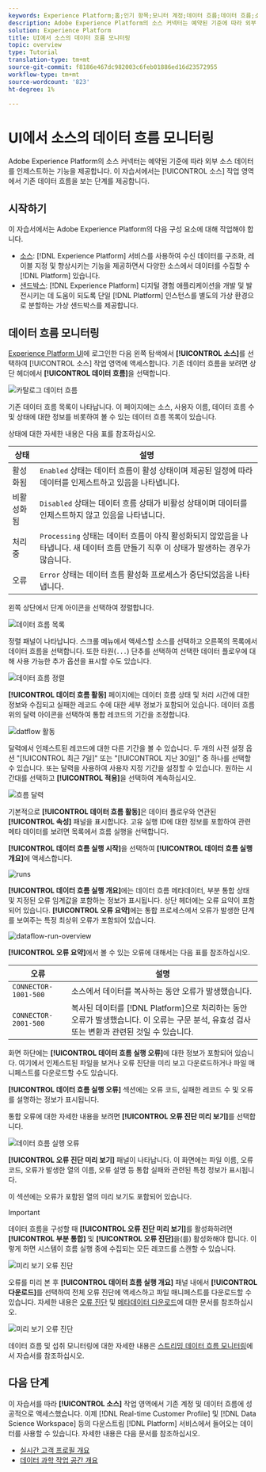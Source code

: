```yaml
---
keywords: Experience Platform;홈;인기 항목;모니터 계정;데이터 흐름;데이터 흐름;소스
description: Adobe Experience Platform의 소스 커넥터는 예약된 기준에 따라 외부 소스 데이터를 인제스트하는 기능을 제공합니다. 이 자습서에서는 소스 작업 영역에서 기존 데이터 흐름을 보는 단계를 제공합니다.
solution: Experience Platform
title: UI에서 소스의 데이터 흐름 모니터링
topic: overview
type: Tutorial
translation-type: tm+mt
source-git-commit: f8186e467dc982003c6feb01886ed16d23572955
workflow-type: tm+mt
source-wordcount: '823'
ht-degree: 1%

---
```



# UI에서 소스의 데이터 흐름 모니터링

Adobe Experience Platform의 소스 커넥터는 예약된 기준에 따라 외부 소스 데이터를 인제스트하는 기능을 제공합니다. 이 자습서에서는 [!UICONTROL 소스] 작업 영역에서 기존 데이터 흐름을 보는 단계를 제공합니다.

## 시작하기

이 자습서에서는 Adobe Experience Platform의 다음 구성 요소에 대해 작업해야 합니다.

- [소스](../../sources/home.md): [!DNL Experience Platform] 서비스를 사용하여 수신 데이터를 구조화, 레이블 지정 및 향상시키는 기능을 제공하면서 다양한 소스에서 데이터를 수집할 수  [!DNL Platform] 있습니다.
- [샌드박스](../../sandboxes/home.md): [!DNL Experience Platform] 디지털 경험 애플리케이션을 개발 및 발전시키는 데 도움이 되도록 단일  [!DNL Platform] 인스턴스를 별도의 가상 환경으로 분할하는 가상 샌드박스를 제공합니다.

## 데이터 흐름 모니터링

[Experience Platform UI](https://platform.adobe.com)에 로그인한 다음 왼쪽 탐색에서 **[!UICONTROL 소스]**&#x200B;를 선택하여 [!UICONTROL 소스] 작업 영역에 액세스합니다. 기존 데이터 흐름을 보려면 상단 헤더에서 **[!UICONTROL 데이터 흐름]**&#x200B;을 선택합니다.

![카탈로그 데이터 흐름](../assets/ui/monitor-sources/catalog-dataflows.png)

기존 데이터 흐름 목록이 나타납니다. 이 페이지에는 소스, 사용자 이름, 데이터 흐름 수 및 상태에 대한 정보를 비롯하여 볼 수 있는 데이터 흐름 목록이 있습니다.

상태에 대한 자세한 내용은 다음 표를 참조하십시오.

| 상태 | 설명 |
| ------ | ----------- |
| 활성화됨 | `Enabled` 상태는 데이터 흐름이 활성 상태이며 제공된 일정에 따라 데이터를 인제스트하고 있음을 나타냅니다. |
| 비활성화됨 | `Disabled` 상태는 데이터 흐름 상태가 비활성 상태이며 데이터를 인제스트하지 않고 있음을 나타냅니다. |
| 처리 중 | `Processing` 상태는 데이터 흐름이 아직 활성화되지 않았음을 나타냅니다. 새 데이터 흐름 만들기 직후 이 상태가 발생하는 경우가 많습니다. |
| 오류 | `Error` 상태는 데이터 흐름 활성화 프로세스가 중단되었음을 나타냅니다. |

왼쪽 상단에서 단계 아이콘을 선택하여 정렬합니다.

![데이터 흐름 목록](../assets/ui/monitor-sources/dataflows-list.png)

정렬 패널이 나타납니다. 스크롤 메뉴에서 액세스할 소스를 선택하고 오른쪽의 목록에서 데이터 흐름을 선택합니다. 또한 타원(`...`) 단추를 선택하여 선택한 데이터 플로우에 대해 사용 가능한 추가 옵션을 표시할 수도 있습니다.

![데이터 흐름 정렬](../assets/ui/monitor-sources/dataflows-sort.png)

**[!UICONTROL 데이터 흐름 활동]** 페이지에는 데이터 흐름 상태 및 처리 시간에 대한 정보와 수집되고 실패한 레코드 수에 대한 세부 정보가 포함되어 있습니다. 데이터 흐름 위의 달력 아이콘을 선택하여 통합 레코드의 기간을 조정합니다.

![datflow 활동](../assets/ui/monitor-sources/dataflow-activity.png)

달력에서 인제스트된 레코드에 대한 다른 기간을 볼 수 있습니다. 두 개의 사전 설정 옵션 &quot;[!UICONTROL 최근 7일]&quot; 또는 &quot;[!UICONTROL 지난 30일]&quot; 중 하나를 선택할 수 있습니다. 또는 달력을 사용하여 사용자 지정 기간을 설정할 수 있습니다. 원하는 시간대를 선택하고 **[!UICONTROL 적용]**&#x200B;을 선택하여 계속하십시오.

![흐름 달력](../assets/ui/monitor-sources/flow-calendar.png)

기본적으로 **[!UICONTROL 데이터 흐름 활동]**&#x200B;은 데이터 플로우와 연관된 **[!UICONTROL 속성]** 패널을 표시합니다. 고유 실행 ID에 대한 정보를 포함하여 관련 메타 데이터를 보려면 목록에서 흐름 실행을 선택합니다.

**[!UICONTROL 데이터 흐름 실행 시작]**&#x200B;을 선택하여 **[!UICONTROL 데이터 흐름 실행 개요]**&#x200B;에 액세스합니다.

![runs](../assets/ui/monitor-sources/run-metadata.png)

**[!UICONTROL 데이터 흐름 실행 개요]**&#x200B;에는 데이터 흐름 메타데이터, 부분 통합 상태 및 지정된 오류 임계값을 포함하는 정보가 표시됩니다. 상단 헤더에는 오류 요약이 포함되어 있습니다. **[!UICONTROL 오류 요약]**&#x200B;에는 통합 프로세스에서 오류가 발생한 단계를 보여주는 특정 최상위 오류가 포함되어 있습니다.

![dataflow-run-overview](../assets/ui/monitor-sources/dataflow-run-overview.png)

**[!UICONTROL 오류 요약]**&#x200B;에서 볼 수 있는 오류에 대해서는 다음 표를 참조하십시오.

| 오류 | 설명 |
| ---------- | ----------- |
| `CONNECTOR-1001-500` | 소스에서 데이터를 복사하는 동안 오류가 발생했습니다. |
| `CONNECTOR-2001-500` | 복사된 데이터를 [!DNL Platform]으로 처리하는 동안 오류가 발생했습니다. 이 오류는 구문 분석, 유효성 검사 또는 변환과 관련된 것일 수 있습니다. |

화면 하단에는 **[!UICONTROL 데이터 흐름 실행 오류]**&#x200B;에 대한 정보가 포함되어 있습니다. 여기에서 인제스트된 파일을 보거나 오류 진단을 미리 보고 다운로드하거나 파일 매니페스트를 다운로드할 수도 있습니다.

**[!UICONTROL 데이터 흐름 실행 오류]** 섹션에는 오류 코드, 실패한 레코드 수 및 오류를 설명하는 정보가 표시됩니다.

통합 오류에 대한 자세한 내용을 보려면 **[!UICONTROL 오류 진단 미리 보기]**&#x200B;를 선택합니다.

![데이터 흐름 실행 오류](../assets/ui/monitor-sources/dataflow-run-errors.png)

**[!UICONTROL 오류 진단 미리 보기]** 패널이 나타납니다. 이 화면에는 파일 이름, 오류 코드, 오류가 발생한 열의 이름, 오류 설명 등 통합 실패와 관련된 특정 정보가 표시됩니다.

이 섹션에는 오류가 포함된 열의 미리 보기도 포함되어 있습니다.

>[!IMPORTANT]
>
>데이터 흐름을 구성할 때 **[!UICONTROL 오류 진단 미리 보기]**&#x200B;를 활성화하려면 **[!UICONTROL 부분 통합]** 및 **[!UICONTROL 오류 진단]**&#x200B;을(를) 활성화해야 합니다. 이렇게 하면 시스템이 흐름 실행 중에 수집되는 모든 레코드를 스캔할 수 있습니다.

![미리 보기 오류 진단](../assets/ui/monitor-sources/preview-error-diagnostics.png)

오류를 미리 본 후 **[!UICONTROL 데이터 흐름 실행 개요]** 패널 내에서 **[!UICONTROL 다운로드]**&#x200B;를 선택하여 전체 오류 진단에 액세스하고 파일 매니페스트를 다운로드할 수 있습니다. 자세한 내용은 [오류 진단](../../ingestion/batch-ingestion/partial.md#retrieve-errors) 및 [메타데이터 다운로드](../../ingestion/batch-ingestion/partial.md#download-metadata)에 대한 문서를 참조하십시오.

![미리 보기 오류 진단](../assets/ui/monitor-sources/download.png)

데이터 흐름 및 섭취 모니터링에 대한 자세한 내용은 [스트리밍 데이터 흐름 모니터링](../../ingestion/quality/monitor-data-ingestion.md)에서 자습서를 참조하십시오.

## 다음 단계

이 자습서를 따라 **[!UICONTROL 소스]** 작업 영역에서 기존 계정 및 데이터 흐름에 성공적으로 액세스했습니다. 이제 [!DNL Real-time Customer Profile] 및 [!DNL Data Science Workspace] 등의 다운스트림 [!DNL Platform] 서비스에서 들어오는 데이터를 사용할 수 있습니다. 자세한 내용은 다음 문서를 참조하십시오.

- [실시간 고객 프로필 개요](../../profile/home.md)
- [데이터 과학 작업 공간 개요](../../data-science-workspace/home.md)
